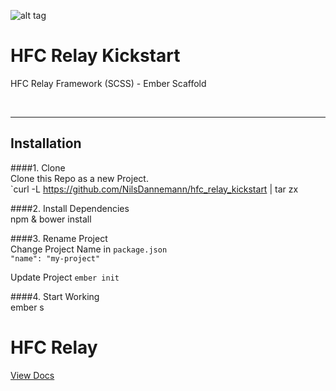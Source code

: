 ![alt tag](https://dl.dropboxusercontent.com/u/7534528/HFC/Relay/relay_logo.jpg)

# HFC Relay Kickstart
HFC Relay Framework (SCSS) - Ember Scaffold

<br><hr>
## Installation

####1. Clone<br>
Clone this Repo as a new Project.<br>
`curl -L https://github.com/NilsDannemann/hfc_relay_kickstart | tar zx

####2. Install Dependencies<br> 
npm & bower install

####3. Rename Project<br> 
Change Project Name in `package.json`<br> 
`"name": "my-project"`

Update Project
`ember init`



####4. Start Working<br> 
ember s

# HFC Relay
[View Docs](https://github.com/NilsDannemann/hfc_relay_npm/)
